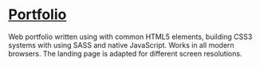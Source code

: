 # [Portfolio](https://andreykholopov.github.io/Portfolio/)
Web portfolio written using with common HTML5 elements, building CSS3 systems with using SASS and native JavaScript. Works in all modern browsers. The landing page is adapted for different screen resolutions.
